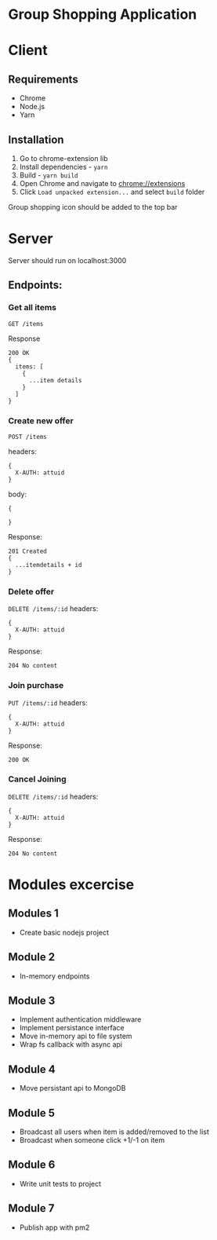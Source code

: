 # Group Shopping Application
# Client
## Requirements 
- Chrome
- Node.js
- Yarn

## Installation
1. Go to chrome-extension lib
2. Install dependencies - `yarn`
3. Build - `yarn build`
4. Open Chrome and navigate to [chrome://extensions](chrome://extensions)
5. Click `Load unpacked extension...` and select `build` folder

Group shopping icon should be added to the top bar

# Server
Server should run on localhost:3000
## Endpoints:
### Get all items 
`GET /items`

Response
```
200 OK
{
  items: [
    {
      ...item details
    }
  ]
}
```

### Create new offer
`POST /items`

headers:
```
{
  X-AUTH: attuid
}
```

body:
```
{

}
```

Response:
```
201 Created
{
  ...itemdetails + id
}
```

### Delete offer
`DELETE /items/:id`
headers:
```
{
  X-AUTH: attuid
}
```

Response:
```
204 No content
```

### Join purchase 
`PUT /items/:id`
headers:
```
{
  X-AUTH: attuid
}
```
Response:
```
200 OK
```

### Cancel Joining
`DELETE /items/:id`
headers:
```
{
  X-AUTH: attuid
}
```

Response:
```
204 No content
```

# Modules excercise

## Modules 1
- Create basic nodejs project

## Module 2
- In-memory endpoints

## Module 3 
- Implement authentication middleware
- Implement persistance interface
- Move in-memory api to file system
- Wrap fs callback with async api

## Module 4 
- Move persistant api to MongoDB

## Module 5 
- Broadcast all users when item is added/removed to the list
- Broadcast when someone click +1/-1 on item

## Module 6 
- Write unit tests to project

## Module 7
- Publish app with pm2